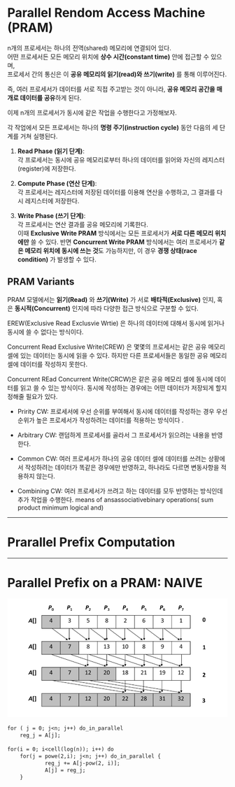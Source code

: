 
# Parallel Rendom Access Machine (PRAM)

n개의 프로세서는 하나의 전역(shared) 메모리에 연결되어 있다.  
어떤 프로세서든 모든 메모리 위치에 **상수 시간(constant time)** 안에 접근할 수 있으며,  
프로세서 간의 통신은 이 **공유 메모리의 읽기(read)와 쓰기(write)** 를 통해 이루어진다.

즉, 여러 프로세서가 데이터를 서로 직접 주고받는 것이 아니라,  **공유 메모리 공간을 매개로 데이터를 공유**하게 된다.

이제 n개의 프로세서가 동시에 같은 작업을 수행한다고 가정해보자.  

각 작업에서 모든 프로세서는 하나의 **명령 주기(instruction cycle)** 동안 다음의 세 단계를 거쳐 실행된다.

1. **Read Phase (읽기 단계)**:  
    각 프로세서는 동시에 공유 메모리로부터 하나의 데이터를 읽어와 자신의 레지스터(register)에 저장한다.
    
2. **Compute Phase (연산 단계)**:  
    각 프로세서는 레지스터에 저장된 데이터를 이용해 연산을 수행하고,  그 결과를 다시 레지스터에 저장한다.
    
3. **Write Phase (쓰기 단계)**:  
    각 프로세서는 연산 결과를 공유 메모리에 기록한다.  
    이때 **Exclusive Write PRAM** 방식에서는  모든 프로세서가 **서로 다른 메모리 위치에만** 쓸 수 있다.  반면 **Concurrent Write PRAM** 방식에서는 여러 프로세서가 **같은 메모리 위치에 동시에 쓰는 것**도 가능하지만,  이 경우 **경쟁 상태(race condition)** 가 발생할 수 있다.

## PRAM Variants
PRAM 모델에서는 **읽기(Read)** 와 **쓰기(Write)** 가  서로 **배타적(Exclusive)** 인지, 혹은 **동시적(Concurrent)** 인지에 따라 다양한 접근 방식으로 구분할 수 있다.

EREW(Exclusive Read Exclusvie Wrtie) 은 하나의 데이터에 대해서 동시에 읽거나 동시에 쓸 수 없다는 방식이다.

Concurrent Read Exclusive Write(CREW) 은
몇몇의 프로세서는 같은 공유 메모리 셀에 있는 데이터는 동시에 읽을 수 있다. 하지만 다른 프로세서들은 동일한 공유 메모리 셀에 데이터를 작성하지 못한다. 

Concurrent REad Concurrent Write(CRCW)은 같은 공유 메모리 셀에 동시에 데이터를 읽고 쓸 수 있는 방식이다. 동시에 작성하는 경우에는 어떤 데이터가 저장되게 할지 정해줄 필요가 있다.

- Pririty CW:
	프로세서에 우선 순위를 부여해서 동시에 데이터를 작성하는 경우 우선순위가 높은 프로세서가 작성하려는 데이터를 적용하는 방식이다 .

- Arbitrary CW:
	랜덤하게 프로세서를 골라서 그 프로세서가 읽으려는 내용을 반영한다.

- Common CW:
	여러 프로세서가 하나의 공유 데이터 셀에 데이터를 쓰려는 상황에서 작성하려는 데이터가 똑같은 경우에만 반영하고, 하나라도 다르면 변동사항을 적용하지 않는다.

- Combining CW:
	여러 프로세서가 쓰려고 하는 데이터를 모두 반영하는 방식인데 추가 작업을 수행한다. means of ansassociativebinary operations( sum product minimum logical and)

---
# Prarallel Prefix Computation




---
# Parallel Prefix on a PRAM: NAIVE

![](../images/Pasted%20image%2020251012161145.png)

```
for ( j = 0; j<n; j++) do_in_parallel
	reg_j = A[j];
	
for(i = 0; i<cell(log(n)); i++) do
	for(j = powe(2,i); j<n; j++) do_in_parallel {
			reg_j += A[j-pow(2, i)];
			A[j] = reg_j;
	}
```

